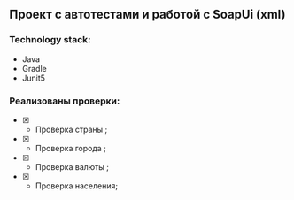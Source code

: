 ## Проект с автотестами и работой с SoapUi (xml)

### Technology stack:
- Java
- Gradle
- Junit5

### Реализованы проверки:

- [X] - Проверка страны ;
- [X] - Проверка города ;
- [X] - Проверка валюты ;
- [X] - Проверка населения;